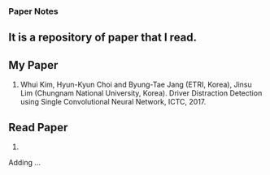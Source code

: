 ### Paper Notes

It is a repository of paper that I read.
---

## My Paper

1. Whui Kim, Hyun-Kyun Choi and Byung-Tae Jang (ETRI, Korea), Jinsu Lim (Chungnam National University, Korea). Driver Distraction Detection using Single Convolutional Neural Network, ICTC, 2017.

## Read Paper

1. 

Adding ...
